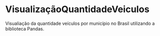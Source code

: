 # VisualizaçãoQuantidadeVeiculos

Visualiação da quantidade veículos por município no Brasil utilizando a biblioteca Pandas.
